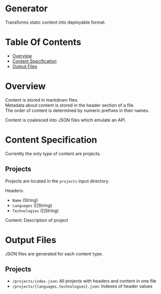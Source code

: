 # Generator
Transforms static content into deployable format.

# Table Of Contents
- [Overview](#overview)
- [Content Specification](#content-specification)
- [Output Files](#output-files)

# Overview
Content is stored in markdown files.  
Metadata about content is stored in the header section of a file.  
The order of content is determined by numeric prefixes in their names.

Content is coalesced into JSON files which emulate an API.

# Content Specification
Currently the only type of content are projects.

## Projects
Projects are located in the `projects` input directory.  

Headers:

- `Name` (String)
- `Languages` ([]String)
- `Technologies` ([]String)

Content: Description of project

# Output Files
JSON files are generated for each content type.

## Projects
- `/projects/index.json`: All projects with headers and content in one file
- `/projects/{languages,technologies}.json`: Indexes of header values
